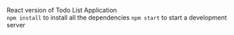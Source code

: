 React version of Todo List Application<br />
`npm install` to install all the dependencies
`npm start` to start a development server
